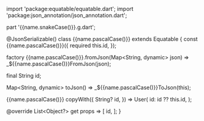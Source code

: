 import 'package:equatable/equatable.dart';
import 'package:json_annotation/json_annotation.dart';

part '{{name.snakeCase()}}.g.dart';

@JsonSerializable()
class {{name.pascalCase()}} extends Equatable {
  const {{name.pascalCase()}}({
    required this.id,
  });

  factory {{name.pascalCase()}}.fromJson(Map<String, dynamic> json) => _${{name.pascalCase()}}FromJson(json);

  final String id;

  Map<String, dynamic> toJson() => _${{name.pascalCase()}}ToJson(this);

  {{name.pascalCase()}} copyWith({
    String? id,
  }) =>
      User(
        id: id ?? this.id,
      );

  @override
  List<Object?> get props => [
        id,
      ];
}
